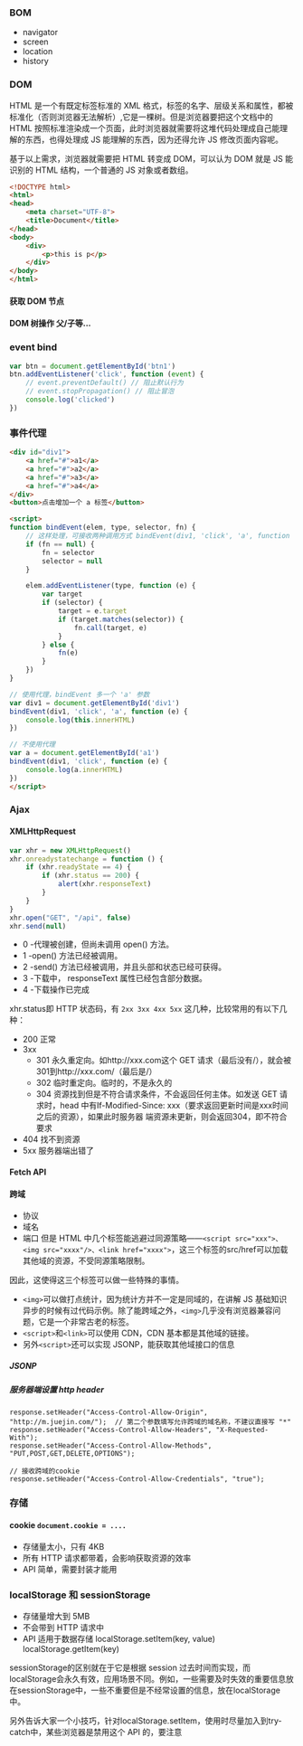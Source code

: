 ### BOM
- navigator
- screen
- location
- history
### DOM
HTML 是一个有既定标签标准的 XML 格式，标签的名字、层级关系和属性，都被标准化（否则浏览器无法解析）,它是一棵树。但是浏览器要把这个文档中的 HTML 按照标准渲染成一个页面，此时浏览器就需要将这堆代码处理成自己能理解的东西，也得处理成 JS 能理解的东西，因为还得允许 JS 修改页面内容呢。

基于以上需求，浏览器就需要把 HTML 转变成 DOM，可以认为 DOM 就是 JS 能识别的 HTML 结构，一个普通的 JS 对象或者数组。
```html
<!DOCTYPE html>
<html>
<head>
    <meta charset="UTF-8">
    <title>Document</title>
</head>
<body>
    <div>
        <p>this is p</p>
    </div>
</body>
</html>
```

#### 获取 DOM 节点
#### DOM 树操作  父/子等...

### event bind
```javascript
var btn = document.getElementById('btn1')
btn.addEventListener('click', function (event) {
    // event.preventDefault() // 阻止默认行为
    // event.stopPropagation() // 阻止冒泡
    console.log('clicked')
})
```

### 事件代理
```html
<div id="div1">
    <a href="#">a1</a>
    <a href="#">a2</a>
    <a href="#">a3</a>
    <a href="#">a4</a>
</div>
<button>点击增加一个 a 标签</button>

<script>
function bindEvent(elem, type, selector, fn) {
    // 这样处理，可接收两种调用方式 bindEvent(div1, 'click', 'a', function () {...}) 和 bindEvent(div1, 'click', function () {...}) 这两种
    if (fn == null) {
        fn = selector
        selector = null
    }

    elem.addEventListener(type, function (e) {
        var target
        if (selector) {
            target = e.target
            if (target.matches(selector)) {
                fn.call(target, e)
            }
        } else {
            fn(e)
        }
    })
}

// 使用代理，bindEvent 多一个 'a' 参数
var div1 = document.getElementById('div1')
bindEvent(div1, 'click', 'a', function (e) {
    console.log(this.innerHTML)
})

// 不使用代理
var a = document.getElementById('a1')
bindEvent(div1, 'click', function (e) {
    console.log(a.innerHTML)
})
</script>
```

### Ajax
#### XMLHttpRequest

```javascript
var xhr = new XMLHttpRequest()
xhr.onreadystatechange = function () {
    if (xhr.readyState == 4) {
        if (xhr.status == 200) {
            alert(xhr.responseText)
        }
    }
}
xhr.open("GET", "/api", false)
xhr.send(null)
```

- 0 -代理被创建，但尚未调用 open() 方法。
- 1 -open() 方法已经被调用。
- 2 -send() 方法已经被调用，并且头部和状态已经可获得。
- 3 -下载中， responseText 属性已经包含部分数据。
- 4 -下载操作已完成

xhr.status即 HTTP 状态码，有 `2xx 3xx 4xx 5xx` 这几种，比较常用的有以下几种：

- 200 正常
- 3xx
    - 301 永久重定向。如http://xxx.com这个 GET 请求（最后没有/），就会被301到http://xxx.com/（最后是/）
    - 302 临时重定向。临时的，不是永久的
    - 304 资源找到但是不符合请求条件，不会返回任何主体。如发送 GET 请求时，head 中有If-Modified-Since: xxx（要求返回更新时间是xxx时间之后的资源），如果此时服务器 端资源未更新，则会返回304，即不符合要求
- 404 找不到资源
- 5xx 服务器端出错了

#### Fetch API

#### 跨域
- 协议
- 域名
- 端口
但是 HTML 中几个标签能逃避过同源策略——`<script src="xxx">、<img src="xxxx"/>、<link href="xxxx">`，这三个标签的src/href可以加载其他域的资源，不受同源策略限制。

因此，这使得这三个标签可以做一些特殊的事情。

- `<img>`可以做打点统计，因为统计方并不一定是同域的，在讲解 JS 基础知识异步的时候有过代码示例。除了能跨域之外，`<img>`几乎没有浏览器兼容问题，它是一个非常古老的标签。
- `<script>`和`<link>`可以使用 CDN，CDN 基本都是其他域的链接。
- 另外`<script>`还可以实现 JSONP，能获取其他域接口的信息

##### JSONP
##### 服务器端设置 http header
```
response.setHeader("Access-Control-Allow-Origin", "http://m.juejin.com/");  // 第二个参数填写允许跨域的域名称，不建议直接写 "*"
response.setHeader("Access-Control-Allow-Headers", "X-Requested-With");
response.setHeader("Access-Control-Allow-Methods", "PUT,POST,GET,DELETE,OPTIONS");

// 接收跨域的cookie
response.setHeader("Access-Control-Allow-Credentials", "true");
```
### 存储

#### cookie `document.cookie = ....`
- 存储量太小，只有 4KB
- 所有 HTTP 请求都带着，会影响获取资源的效率
- API 简单，需要封装才能用

### localStorage 和 sessionStorage

- 存储量增大到 5MB
- 不会带到 HTTP 请求中
- API 适用于数据存储 localStorage.setItem(key, value) localStorage.getItem(key)

sessionStorage的区别就在于它是根据 session 过去时间而实现，而localStorage会永久有效，应用场景不同。例如，一些需要及时失效的重要信息放在sessionStorage中，一些不重要但是不经常设置的信息，放在localStorage中。

另外告诉大家一个小技巧，针对localStorage.setItem，使用时尽量加入到try-catch中，某些浏览器是禁用这个 API 的，要注意